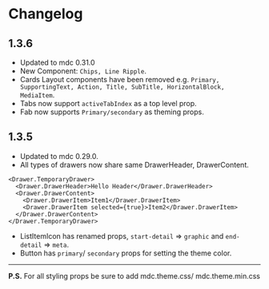 # Changelog

## 1.3.6
- Updated to mdc 0.31.0
- New Component: `Chips, Line Ripple`.
- Cards Layout components have been removed e.g. `Primary, SupportingText, Action, Title, SubTitle, HorizontalBlock, MediaItem`.
- Tabs now support `activeTabIndex` as a top level prop.
- Fab now supports `Primary/secondary` as theming props.

## 1.3.5
- Updated to mdc 0.29.0.
- All types of drawers now share same DrawerHeader, DrawerContent.
```
<Drawer.TemporaryDrawer>
  <Drawer.DrawerHeader>Hello Header</Drawer.DrawerHeader>
  <Drawer.DrawerContent>
    <Drawer.DrawerItem>Item1</Drawer.DrawerItem>
    <Drawer.DrawerItem selected={true}>Item2</Drawer.DrawerItem>
  </Drawer.DrawerContent>
</Drawer.TemporaryDrawer>
```
- ListItemIcon has renamed props, `start-detail` => `graphic` and `end-detail` => `meta`.
- Button has `primary`/ `secondary` props for setting the theme color.

----

__P.S.__ For all styling props be sure to add mdc.theme.css/ mdc.theme.min.css
